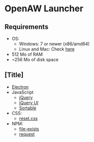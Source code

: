 # OpenAW Launcher


## Requirements
* OS:
  * Windows: 7 or newer (x86/amd64)
  * Linux and Mac: Check [here](http://electron.atom.io/docs/tutorial/supported-platforms/)
* 512 Mo of RAM
* ~256 Mo of disk space

## [Title]
* [Electron](http://electron.atom.io/)
* JavaScript
  * [jQuery](https://jquery.com/)
  * [jQuery UI](http://jqueryui.com)
  * [Sortable](https://github.com/RubaXa/Sortable/)
* CSS:
  * [reset.css](http://meyerweb.com/eric/tools/css/reset)
* NPM:
  * [file-exists](https://www.npmjs.com/package/file-exists)
  * [request](https://www.npmjs.com/package/request)
